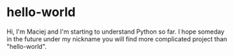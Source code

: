 # hello-world

Hi,
I'm Maciej and I'm starting to understand Python so far. I hope someday in the future under my nickname you will find more complicated project than "hello-world".
